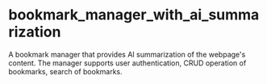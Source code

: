 # bookmark_manager_with_ai_summarization
 A bookmark manager that provides AI summarization of the webpage's content. The manager supports user authentication, CRUD operation of bookmarks, search of bookmarks.

